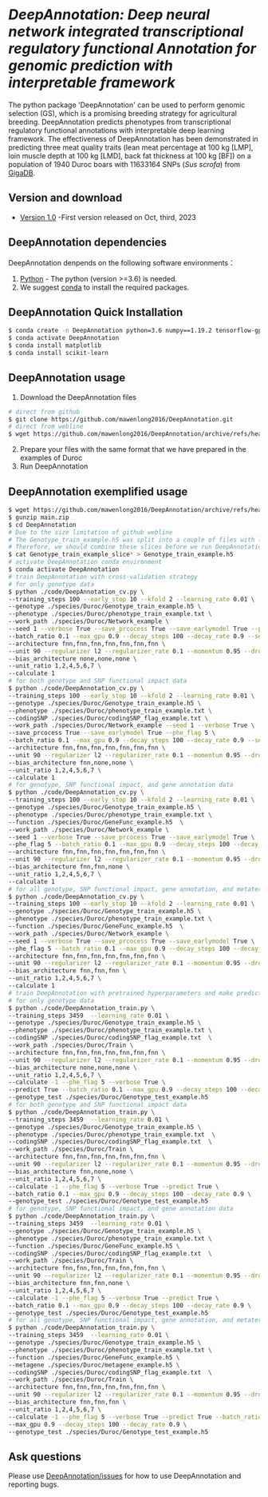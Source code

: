 # ___DeepAnnotation: Deep neural network integrated transcriptional regulatory functional Annotation for genomic prediction with interpretable framework___ <br>
The python package 'DeepAnnotation' can be used to perform genomic selection (GS), which is a promising
breeding strategy for agricultural breeding. DeepAnnotation predicts phenotypes from transcriptional regulatory functional annotations with interpretable deep learning framework. The effectiveness
of DeepAnnotation has been demonstrated in predicting three meat quality traits (lean meat percentage at 100 kg [LMP], loin muscle depth at 100 kg [LMD], back fat thickness at 100 kg [BF]) on a population
of 1940 Duroc boars with 11633164 SNPs (_Sus scrofa_) from [GigaDB](https://ftp.cngb.org/pub/gigadb/pub/10.5524/100001_101000/100894).
<br>
## Version and download <br>
* [Version 1.0](https://github.com/mawenlong2016/DeepAnnotation/archive/refs/heads/main.zip) -First version released on Oct, third, 2023<br>
## DeepAnnotation dependencies
DeepAnnotation denpends on the following software environments：<br>
1. [Python](https://www.python.org) - The python (version >=3.6) is needed. <br>
2. We suggest [conda](https://docs.conda.io/projects/miniconda/en/latest/) to install the required packages. <br>
## DeepAnnotation Quick Installation
```bash
$ conda create -n DeepAnnotation python=3.6 numpy==1.19.2 tensorflow-gpu==2.2.0
$ conda activate DeepAnnotation
$ conda install matplotlib
$ conda install scikit-learn
```
## DeepAnnotation usage <br>
1. Download the DeepAnnotation files
```bash
# direct from github
$ git clone https://github.com/mawenlong2016/DeepAnnotation.git     
# direct from webline
$ wget https://github.com/mawenlong2016/DeepAnnotation/archive/refs/heads/main.zip  
```
2. Prepare your files with the same format that we have prepared in the examples of Duroc
3. Run DeepAnnotation
## DeepAnnotation exemplified usage <br>
```bash
$ wget https://github.com/mawenlong2016/DeepAnnotation/archive/refs/heads/main.zip
$ gunzip main.zip
$ cd DeepAnnotation  
# Due to the size limitation of github webline
# The Genotype_train_example.h5 was split into a couple of files with less than 25MB
# Therefore, we should combine these slices before we run DeepAnnotation example
$ cat Genotype_train_example_slice* > Genotype_train_example.h5
# activate DeepAnnotation conda environment
$ conda activate DeepAnnotation
# train DeepAnnotation with cross-validation strategy
# for only genotype data
$ python ./code/DeepAnnotation_cv.py \
--training_steps 100 --early_stop 10 --kfold 2 --learning_rate 0.01 \
--genotype ./species/Duroc/Genotype_train_example.h5 \
--phenotype ./species/Duroc/phenotype_train_example.txt \
--work_path ./species/Duroc/Network_example \
--seed 1 --verbose True --save_prcocess True --save_earlymodel True --phe_flag 5 \
--batch_ratio 0.1 --max_gpu 0.9 --decay_steps 100 --decay_rate 0.9 --seed 1  \
--architecture fnn,fnn,fnn,fnn,fnn,fnn,fnn \
--unit 90 --regularizer l2 --regularizer_rate 0.1 --momentum 0.95 --dropout 0.1 \
--bias_architecture none,none,none \
--unit_ratio 1,2,4,5,6,7 \
--calculate 1
# for both genotype and SNP functional impact data
$ python ./code/DeepAnnotation_cv.py \
--training_steps 100 --early_stop 10 --kfold 2 --learning_rate 0.01 \
--genotype ./species/Duroc/Genotype_train_example.h5 \
--phenotype ./species/Duroc/phenotype_train_example.txt \
--codingSNP ./species/Duroc/codingSNP_flag_example.txt \
--work_path ./species/Duroc/Network_example --seed 1 --verbose True \
--save_prcocess True --save_earlymodel True --phe_flag 5 \
--batch_ratio 0.1 --max_gpu 0.9 --decay_steps 100 --decay_rate 0.9 --seed 1 \
--architecture fnn,fnn,fnn,fnn,fnn,fnn,fnn \
--unit 90 --regularizer l2 --regularizer_rate 0.1 --momentum 0.95 --dropout 0.1 \
--bias_architecture fnn,none,none \
--unit_ratio 1,2,4,5,6,7 \
--calculate 1
# for genotype, SNP functional impact, and gene annotation data
$ python ./code/DeepAnnotation_cv.py \
--training_steps 100 --early_stop 10 --kfold 2 --learning_rate 0.01 \
--genotype ./species/Duroc/Genotype_train_example.h5 \
--phenotype ./species/Duroc/phenotype_train_example.txt \
--function ./species/Duroc/GeneFunc_example.h5  \
--work_path ./species/Duroc/Network_example \
--seed 1 --verbose True --save_prcocess True --save_earlymodel True \
--phe_flag 5 --batch_ratio 0.1 --max_gpu 0.9 --decay_steps 100 --decay_rate 0.9 --seed 1  \
--architecture fnn,fnn,fnn,fnn,fnn,fnn,fnn \
--unit 90 --regularizer l2 --regularizer_rate 0.1 --momentum 0.95 --dropout 0.1 \
--bias_architecture fnn,fnn,none \
--unit_ratio 1,2,4,5,6,7 \
--calculate 1
# for all genotype, SNP functional impact, gene annotation, and metaterm regulatory module data
$ python ./code/DeepAnnotation_cv.py \
--training_steps 100 --early_stop 10 --kfold 2 --learning_rate 0.01 \
--genotype ./species/Duroc/Genotype_train_example.h5 \
--phenotype ./species/Duroc/phenotype_train_example.txt \
--function ./species/Duroc/GeneFunc_example.h5  \
--work_path ./species/Duroc/Network_example \
--seed 1 --verbose True --save_prcocess True --save_earlymodel True \
--phe_flag 5 --batch_ratio 0.1 --max_gpu 0.9 --decay_steps 100 --decay_rate 0.9 --seed 1  \
--architecture fnn,fnn,fnn,fnn,fnn,fnn,fnn \
--unit 90 --regularizer l2 --regularizer_rate 0.1 --momentum 0.95 --dropout 0.1 \
--bias_architecture fnn,fnn,fnn \
--unit_ratio 1,2,4,5,6,7 \
--calculate 1
# train DeepAnnotation with pretrained hyperparameters and make predictions for candidate samples
# for only genotype data
$ python ./code/DeepAnnotation_train.py \
--training_steps 3459  --learning_rate 0.01 \
--genotype ./species/Duroc/Genotype_train_example.h5 \
--phenotype ./species/Duroc/phenotype_train_example.txt \
--codingSNP ./species/Duroc/codingSNP_flag_example.txt  \
--work_path ./species/Duroc/Train \
--architecture fnn,fnn,fnn,fnn,fnn,fnn,fnn \
--unit 90 --regularizer l2 --regularizer_rate 0.1 --momentum 0.95 --dropout 0.1 \
--bias_architecture none,none,none \
--unit_ratio 1,2,4,5,6,7 \
--calculate -1 --phe_flag 5 --verbose True \
--predict True --batch_ratio 0.1 --max_gpu 0.9 --decay_steps 100 --decay_rate 0.9 \
--genotype_test ./species/Duroc/Genotype_test_example.h5
# for both genotype and SNP functional impact data
$ python ./code/DeepAnnotation_train.py \
--training_steps 3459  --learning_rate 0.01 \
--genotype ./species/Duroc/Genotype_train_example.h5 \
--phenotype ./species/Duroc/phenotype_train_example.txt  \
--codingSNP ./species/Duroc/codingSNP_flag_example.txt  \
--work_path ./species/Duroc/Train \
--architecture fnn,fnn,fnn,fnn,fnn,fnn,fnn \
--unit 90 --regularizer l2 --regularizer_rate 0.1 --momentum 0.95 --dropout 0.1 \
--bias_architecture fnn,none,none \
--unit_ratio 1,2,4,5,6,7 \
--calculate -1 --phe_flag 5 --verbose True --predict True \
--batch_ratio 0.1 --max_gpu 0.9 --decay_steps 100 --decay_rate 0.9 \
--genotype_test ./species/Duroc/Genotype_test_example.h5
# for genotype, SNP functional impact, and gene annotation data
$ python ./code/DeepAnnotation_train.py \
--training_steps 3459  --learning_rate 0.01 \
--genotype ./species/Duroc/Genotype_train_example.h5 \
--phenotype ./species/Duroc/phenotype_train_example.txt \
--function ./species/Duroc/GeneFunc_example.h5 \
--codingSNP ./species/Duroc/codingSNP_flag_example.txt  \
--work_path ./species/Duroc/Train \
--architecture fnn,fnn,fnn,fnn,fnn,fnn,fnn \
--unit 90 --regularizer l2 --regularizer_rate 0.1 --momentum 0.95 --dropout 0.1 \
--bias_architecture fnn,fnn,none \
--unit_ratio 1,2,4,5,6,7 \
--calculate -1 --phe_flag 5 --verbose True --predict True \
--batch_ratio 0.1 --max_gpu 0.9 --decay_steps 100 --decay_rate 0.9 \
--genotype_test ./species/Duroc/Genotype_test_example.h5
# for all genotype, SNP functional impact, gene annotation, and metaterm regulatory module data
$ python ./code/DeepAnnotation_train.py \
--training_steps 3459  --learning_rate 0.01 \
--genotype ./species/Duroc/Genotype_train_example.h5 \
--phenotype ./species/Duroc/phenotype_train_example.txt \
--function ./species/Duroc/GeneFunc_example.h5 \
--metagene ./species/Duroc/metagene_example.h5 \
--codingSNP ./species/Duroc/codingSNP_flag_example.txt  \
--work_path ./species/Duroc/Train \
--architecture fnn,fnn,fnn,fnn,fnn,fnn,fnn \
--unit 90 --regularizer l2 --regularizer_rate 0.1 --momentum 0.95 --dropout 0.1 \
--bias_architecture fnn,fnn,fnn \
--unit_ratio 1,2,4,5,6,7 \
--calculate -1 --phe_flag 5 --verbose True --predict True --batch_ratio 0.1 \
--max_gpu 0.9 --decay_steps 100 --decay_rate 0.9 \
--genotype_test ./species/Duroc/Genotype_test_example.h5
```
## Ask questions
Please use [DeepAnnotation/issues](https://github.com/mawenlong2016/DeepAnnotation/issues) for how to use DeepAnnotation and reporting bugs.
